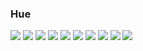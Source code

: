 ### Hue

<img src="https://img.shields.io/badge/TypeScript-3178C6?style=flat&logo=TypeScript&logoColor=white"/>
 <img src="https://img.shields.io/badge/AndroidStudio-3DDC84?style=flat&logo=AndroidStudio&logoColor=white"/>
 <img src="https://img.shields.io/badge/Kotlin-#61DAFB?style=flat&logo=Kotlin&logoColor=white"/>
 <img src="https://img.shields.io/badge/React-#777BB4?style=flat&logo=React&logoColor=white"/>
 <img src="https://img.shields.io/badge/Figma-#F24E1E?style=flat&logo=Figma&logoColor=white"/>
 <img src="https://img.shields.io/badge/Html5-#E34F26?style=flat&logo=Html5&logoColor=white"/>
 <img src="https://img.shields.io/badge/Css3-#1572B6?style=flat&logo=Css3&logoColor=white"/>
 <img src="https://img.shields.io/badge/Javascript-#F7DF1E?style=flat&logo=Javascript&logoColor=white"/>
 <img src="https://img.shields.io/badge/Php-#777BB4?style=flat&logo=Php&logoColor=white"/>
 <img src="https://img.shields.io/badge/Mysql-#4479A1?style=flat&logo=Mysql&logoColor=white"/>

